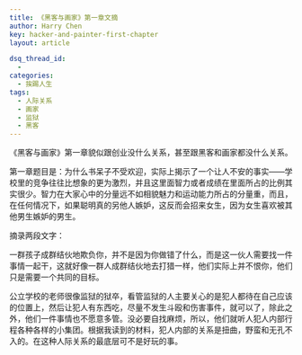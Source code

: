 ```yaml
---
title: 《黑客与画家》第一章文摘
author: Harry Chen
key: hacker-and-painter-first-chapter
layout: article

dsq_thread_id:
  - 
categories:
  - 挨踢人生
tags:
  - 人际关系
  - 画家
  - 监狱
  - 黑客
---
```


  《黑客与画家》第一章貌似跟创业没什么关系，甚至跟黑客和画家都没什么关系。

  第一章题目是：为什么书呆子不受欢迎，实际上揭示了一个让人不安的事实——学校里的竞争往往比想象的更为激烈，并且这里面智力或者成绩在里面所占的比例其实很少。智力在大家心中的分量远不如相貌魅力和运动能力所占的分量重，而且，在任何情况下，如果聪明真的另他人嫉妒，这反而会招来女生，因为女生喜欢被其他男生嫉妒的男生。

  摘录两段文字：

  一群孩子成群结伙地欺负你，并不是因为你做错了什么，而是这一伙人需要找一件事情一起干，这就好像一群人成群结伙地去打猎一样，他们实际上并不恨你，他们只是需要一个共同的目标。

  公立学校的老师很像监狱的狱卒，看管监狱的人主要关心的是犯人都待在自己应该的位置上，然后让犯人有东西吃，尽量不发生斗殴和伤害事件，就可以了，除此之外，他们一件事情也不愿意多管。没必要自找麻烦，所以，他们就听人犯人内部行程各种各样的小集团。根据我读到的材料，犯人内部的关系是扭曲，野蛮和无孔不入的。在这种人际关系的最底层可不是好玩的事。
